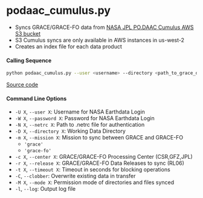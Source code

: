 podaac_cumulus.py
=================

- Syncs GRACE/GRACE-FO data from [NASA JPL PO.DAAC Cumulus AWS S3 bucket](https://podaac.jpl.nasa.gov/cloud-datasets/about)
- S3 Cumulus syncs are only available in AWS instances in us-west-2
- Creates an index file for each data product

#### Calling Sequence
```bash
python podaac_cumulus.py --user <username> --directory <path_to_grace_directory> --release RL06
```
[Source code](https://github.com/tsutterley/read-GRACE-harmonics/blob/main/scripts/podaac_cumulus.py)

#### Command Line Options
- `-U X`, `--user X`: Username for NASA Earthdata Login
- `-W X`, `--password X`: Password for NASA Earthdata Login
- `-N X`, `--netrc X`: Path to .netrc file for authentication
- `-D X`, `--directory X`: Working Data Directory
- `-m X`, `--mission X`: Mission to sync between GRACE and GRACE-FO
   * `'grace'`
   * `'grace-fo'`
- `-c X`, `--center X`: GRACE/GRACE-FO Processing Center (CSR,GFZ,JPL)
- `-r X`, `--release X`: GRACE/GRACE-FO Data Releases to sync (RL06)
- `-t X`, `--timeout X`: Timeout in seconds for blocking operations
- `-C`, `--clobber`: Overwrite existing data in transfer
- `-M X`, `--mode X`: Permission mode of directories and files synced
- `-l`, `--log`: Output log file
